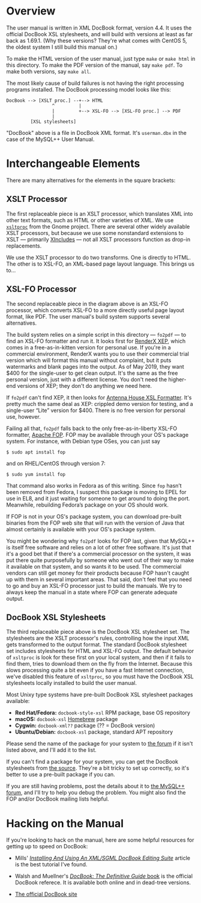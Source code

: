 # Overview

The user manual is written in XML DocBook format, version 4.4.  It uses
the official DocBook XSL stylesheets, and will build with versions at
least as far back as 1.69.1.  (Why these versions?  They're what comes
with CentOS 5, the oldest system I still build this manual on.)

To make the HTML version of the user manual, just type `make` or `make
html` in this directory.  To make the PDF version of the manual, say
`make pdf`.  To make both versions, say `make all`.



The most likely cause of build failures is not having the right
processing programs installed.  The DocBook processing model looks
like this:

    DocBook --> [XSLT proc.] --+--> HTML
                     ^         |
                     |         +--> XSL-FO --> [XSL-FO proc.] --> PDF
                     |
             [XSL stylesheets]

"DocBook" above is a file in DocBook XML format.  It's `userman.dbx` in
the case of the MySQL++ User Manual.



# Interchangeable Elements

There are many alternatives for the elements in the square brackets:


## XSLT Processor

The first replaceable piece is an XSLT processor, which translates XML
into other text formats, such as HTML or other varieties of XML.  We use
[`xsltproc`][1] from the Gnome project.  There are several other widely
available XSLT processors, but because we use some nonstandard
extensions to XSLT — primarily [XIncludes][2] — not all XSLT processors
function as drop-in replacements.

We use the XSLT processor to do two transforms.  One is directly to
HTML.  The other is to XSL-FO, an XML-based page layout language. This
brings us to...

[1]: http://xmlsoft.org/XSLT/
[2]: https://en.wikipedia.org/wiki/XInclude


## XSL-FO Processor

The second replaceable piece in the diagram above is an XSL-FO
processor, which converts XSL-FO to a more directly useful page
layout format, like PDF.  The user manual's build system supports
several alternatives.

The build system relies on a simple script in this directory — `fo2pdf`
— to find an XSL-FO formatter and run it.  It looks first for [RenderX
XEP][3], which comes in a free-as-in-kitten version for personal use.
If you're in a commercial environment, RenderX wants you to use their
commercial trial version which will format this manual without
complaint, but it puts watermarks and blank pages into the output.  As
of May 2019, they want $400 for the single-user to get clean output.
It's the same as the free personal version, just with a different
license.  You don't need the higher-end versions of XEP; they don't do
anything we need here.

If `fo2pdf` can't find XEP, it then looks for [Antenna House XSL
Formatter][4].  It's pretty much the same deal as XEP: crippled demo
version for testing, and a single-user “Lite” version for $400.  There
is no free version for personal use, however.

Failing all that, `fo2pdf` falls back to the only free-as-in-liberty
XSL-FO formatter, [Apache FOP][5].  FOP
may be available through your OS's package system.  For instance, with
Debian type OSes, you can just say

    $ sudo apt install fop

and on RHEL/CentOS through version 7:

    $ sudo yum install fop

That command also works in Fedora as of this writing. Since `fop` hasn’t
been removed from Fedora, I suspect this package is moving to EPEL for
use in EL8, and it just waiting for someone to get around to doing the
port. Meanwhile, rebuilding Fedora’s package on your OS should work.

If FOP is not in your OS's package system, you can download
pre-built binaries from the FOP web site that will run with the
version of Java that almost certainly is available with your OS's
package system.

You might be wondering why `fo2pdf` looks for FOP last, given that
MySQL++ is itself free software and relies on a lot of other free
software.  It's just that it's a good bet that if there's a commercial
processor on the system, it was put there quite purposefully by someone
who went out of their way to make it available on that system, and so
wants it to be used.  The commercial vendors can still get money for
their products because FOP hasn't caught up with them in several
important areas.  That said, don't feel that you need to go and buy an
XSL-FO processor just to build the manuals.  We try to always keep the
manual in a state where FOP can generate adequate output.

[3]: http://renderx.com/download/personal.html
[4]: http://antennahouse.com/
[5]: http://xmlgraphics.apache.org/fop/


## DocBook XSL Stylesheets

The third replaceable piece above is the DocBook XSL stylesheet set.
The stylesheets are the XSLT processor's rules, controlling how the
input XML gets transformed to the output format.  The standard DocBook
stylesheet set includes stylesheets for HTML and XSL-FO output.  The
default behavior of `xsltproc` is look for these first on your local
system, and then if it fails to find them, tries to download them on the
fly from the Internet.  Because this slows processing quite a bit even
if you have a fast Internet connection, we've disabled this feature of
`xsltproc`, so you must have the DocBook XSL stylesheets locally
installed to build the user manual.

Most Unixy type systems have pre-built DocBook XSL stylesheet packages
available:

*   **Red Hat/Fedora:** `docbook-style-xsl` RPM package, base OS repository
*   **macOS:**          `docbook-xsl` [Homebrew](http://brew.sh/) package 
*   **Cygwin:**         `docbook-xml??` package (?? = DocBook version)
*   **Ubuntu/Debian:**  `docbook-xsl` package, standard APT repository

Please send the name of the package for your system to [the forum][for]
if it isn't listed above, and I'll add it to the list.

If you can't find a package for your system, you can get the DocBook
stylesheets from [the source](http://docbook.sourceforge.net/).  They're
a bit tricky to set up correctly, so it's better to use a pre-built
package if you can.

If you are still having problems, post the details about it to [the
MySQL++ forum][for], and I'll try to help you debug the problem.
You might also find the FOP and/or DocBook mailing lists helpful.

[for]: https://tangentsoft.com/mysqlpp/forum


# Hacking on the Manual

If you're looking to hack on the manual, here are some helpful
resources for getting up to speed on DocBook:

*   Mills' [_Installing And Using An XML/SGML DocBook Editing
    Suite_](http://tinyurl.com/8alb2) article is the best tutorial I've
    found.

*   Walsh and Muellner's [_DocBook: The Definitive Guide_
    book](https://tdg.docbook.org/) is the official DocBook referece.
    It is available both online and in dead-tree versions.

*   [The official DocBook site](https://docbook.org/)

